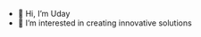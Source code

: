 - 👋 Hi, I’m Uday
- 👀 I’m interested in creating innovative solutions
<!---
udaysinghkanwar/udaysinghkanwar is a ✨ special ✨ repository because its `README.md` (this file) appears on your GitHub profile.
You can click the Preview link to take a look at your changes.
--->
